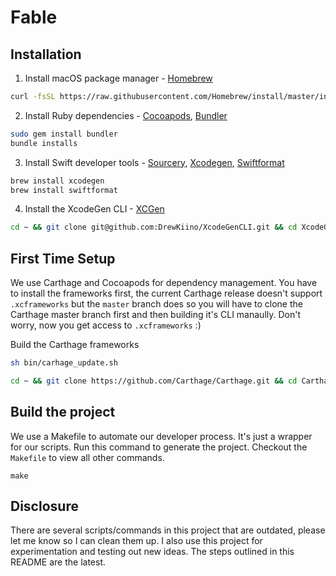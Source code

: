 

# Fable

## Installation

1. Install macOS package manager - [Homebrew](https://brew.sh/)
```bash
curl -fsSL https://raw.githubusercontent.com/Homebrew/install/master/install | ruby
```
2. Install Ruby dependencies - [Cocoapods](https://cocoapods.org/), [Bundler](https://bundler.io/)
```bash
sudo gem install bundler
bundle installs
```
3. Install Swift developer tools - [Sourcery](https://github.com/krzysztofzablocki/Sourcery), [Xcodegen](https://github.com/yonaskolb/XcodeGen), [Swiftformat](https://github.com/nicklockwood/SwiftFormat)
```bash
brew install xcodegen
brew install swiftformat
```
4. Install the XcodeGen CLI - [XCGen](https://github.com/DrewKiino/XcodeGenCLI)
```bash
cd ~ && git clone git@github.com:DrewKiino/XcodeGenCLI.git && cd XcodeGenCLI && make build
```

## First Time Setup

We use Carthage and Cocoapods for dependency management. You have to install the frameworks first, the current Carthage release doesn't support
`.xcframeworks` but the `master` branch does so you will have to clone the Carthage master branch first and then building it's CLI manaully.
Don't worry, now you get access to `.xcframeworks` :)

Build the Carthage frameworks
```bash
sh bin/carhage_update.sh
```

```bash
cd ~ && git clone https://github.com/Carthage/Carthage.git && cd Carthage && make install
```

## Build the project

We use a Makefile to automate our developer process. It's just a wrapper for our scripts. Run this command to generate the project. 
Checkout the `Makefile` to view all other commands.
```
make
```

## Disclosure

There are several scripts/commands in this project that are outdated, please let me know so I can clean them up. I also use
this project for experimentation and testing out new ideas. The steps outlined in this README are the latest.